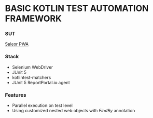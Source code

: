 # BASIC KOTLIN TEST AUTOMATION FRAMEWORK
### SUT
[Saleor PWA](https://demo.saleor.io/)
### Stack
+ Selenium WebDriver
+ JUnit 5
+ kotlintest-matchers
+ JUnit 5 ReportPortal.io agent
### Features
+ Parallel execution on test level
+ Using customized nested web objects with *FindBy* annotation 





